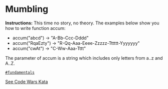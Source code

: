 # Mumbling

**Instructions:**  This time no story, no theory. The examples below show you how to write function accum:

- accum("abcd") -> "A-Bb-Ccc-Dddd"
- accum("RqaEzty") -> "R-Qq-Aaa-Eeee-Zzzzz-Tttttt-Yyyyyyy"
- accum("cwAt") -> "C-Ww-Aaa-Tttt"

The parameter of accum is a string which includes only letters from a..z and A..Z.

[`#fundamentals`](#fundamentals)

[See Code Wars Kata](https://www.codewars.com/kata/5667e8f4e3f572a8f2000039)
